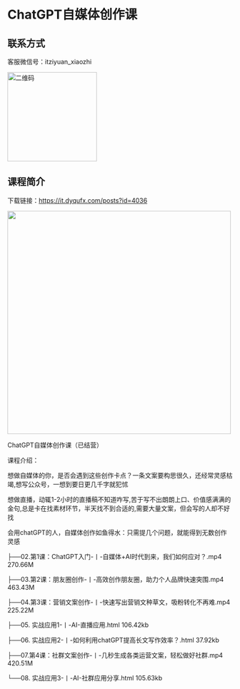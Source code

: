# ChatGPT自媒体创作课

## 联系方式

客服微信号：itziyuan_xiaozhi

<img src="https://ziyuanyun.oss-cn-guangzhou.aliyuncs.com/common/20240614073449/666b82192834a.jpg" width="200" height="200" alt="二维码">

## 课程简介

下载链接：https://it.dyqufx.com/posts?id=4036

<img src="https://ziyuanyun.oss-cn-guangzhou.aliyuncs.com/yun/20240515185557/664494bde4759.jpg" width="500" alt="">

  ChatGPT自媒体创作课（已结营）



 课程介绍：

 想做自媒体的你，是否会遇到这些创作卡点？一条文案要构思很久，还经常灵感枯竭,想写公众号，一想到要日更几千字就犯怵

 想做直播，动辄1-2小时的直播稿不知道咋写,苦于写不出朗朗上口、价值感满满的金句,总是卡在找素材环节，半天找不到合适的,需要大量文案，但会写的人却不好找

 会用chatGPT的人，自媒体创作如鱼得水：只需提几个问题，就能得到无数创作灵感

 ├──02.第1课：ChatGPT入门-丨-自媒体+AI时代到来，我们如何应对？.mp4 270.66M

 ├──03.第2课：朋友圈创作-丨-高效创作朋友圈，助力个人品牌快速突围.mp4 463.43M

 ├──04.第3课：营销文案创作-丨-快速写出营销文种草文，吸粉转化不再难.mp4 225.22M

 ├──05. 实战应用1-丨-AI-直播应用.html 106.42kb

 ├──06. 实战应用2-丨-如何利用chatGPT提高长文写作效率？.html 37.92kb

 ├──07.第4课：社群文案创作-丨-几秒生成各类运营文案，轻松做好社群.mp4 420.51M

 └──08. 实战应用3-丨-AI-社群应用分享.html 105.63kb

  